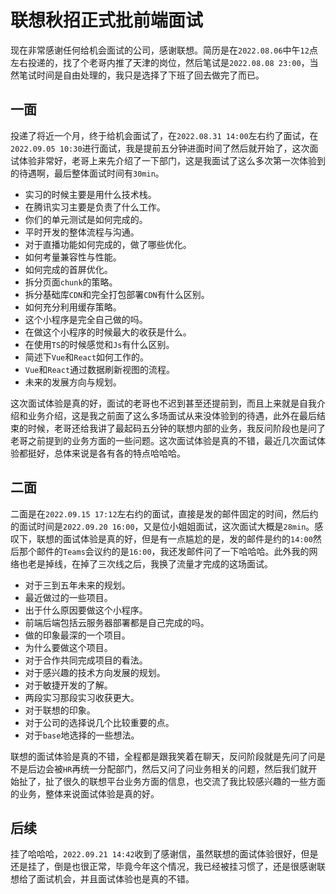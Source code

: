# 联想秋招正式批前端面试
现在非常感谢任何给机会面试的公司，感谢联想。简历是在`2022.08.06`中午`12`点左右投递的，找了个老哥内推了天津的岗位，然后笔试是`2022.08.08 23:00`，当然笔试时间是自由处理的，我只是选择了下班了回去做完了而已。

## 一面
投递了将近一个月，终于给机会面试了，在`2022.08.31 14:00`左右约了面试，在`2022.09.05 10:30`进行面试，我是提前五分钟进面时间了然后就开始了，这次面试体验非常好，老哥上来先介绍了一下部门，这是我面试了这么多次第一次体验到的待遇啊，最后整体面试时间有`30min`。

* 实习的时候主要是用什么技术栈。
* 在腾讯实习主要是负责了什么工作。
* 你们的单元测试是如何完成的。
* 平时开发的整体流程与沟通。
* 对于直播功能如何完成的，做了哪些优化。
* 如何考量兼容性与性能。
* 如何完成的首屏优化。
* 拆分页面`chunk`的策略。
* 拆分基础库`CDN`和完全打包部署`CDN`有什么区别。
* 如何充分利用缓存策略。
* 这个小程序是完全自己做的吗。
* 在做这个小程序的时候最大的收获是什么。
* 在使用`TS`的时候感觉和`Js`有什么区别。
* 简述下`Vue`和`React`如何工作的。
* `Vue`和`React`通过数据刷新视图的流程。
* 未来的发展方向与规划。

这次面试体验是真的好，面试的老哥也不迟到甚至还提前到，而且上来就是自我介绍和业务介绍，这是我之前面了这么多场面试从来没体验到的待遇，此外在最后结束的时候，老哥还给我讲了最起码五分钟的联想内部的业务，我反问阶段也是问了老哥之前提到的业务方面的一些问题。这次面试体验是真的不错，最近几次面试体验都挺好，总体来说是各有各的特点哈哈哈。

## 二面
二面是在`2022.09.15 17:12`左右约的面试，直接是发的邮件固定的时间，然后约的面试时间是`2022.09.20 16:00`，又是位小姐姐面试，这次面试大概是`28min`。感叹下，联想的面试体验是真的好，但是有一点尴尬的是，发的邮件是约的`14:00`然后那个邮件的`Teams`会议约的是`16:00`，我还发邮件问了一下哈哈哈。此外我的网络也老是掉线，在掉了三次线之后，我换了流量才完成的这场面试。

* 对于三到五年未来的规划。
* 最近做过的一些项目。
* 出于什么原因要做这个小程序。
* 前端后端包括云服务器部署都是自己完成的吗。
* 做的印象最深的一个项目。
* 为什么要做这个项目。
* 对于合作共同完成项目的看法。
* 对于感兴趣的技术方向发展的规划。
* 对于敏捷开发的了解。
* 两段实习那段实习收获更大。
* 对于联想的印象。
* 对于公司的选择说几个比较重要的点。
* 对于`base`地选择的一些想法。

联想的面试体验是真的不错，全程都是跟我笑着在聊天，反问阶段就是先问了问是不是后边会被`HR`再统一分配部门，然后又问了问业务相关的问题，然后我们就开始扯了，扯了很久的联想平台业务方面的信息，也交流了我比较感兴趣的一些方面的业务，整体来说面试体验是真的好。

## 后续
挂了哈哈哈，`2022.09.21 14:42`收到了感谢信，虽然联想的面试体验很好，但是还是挂了，倒是也很正常，毕竟今年这个情况，我已经被挂习惯了，还是很感谢联想给了面试机会，并且面试体验也是真的不错。
